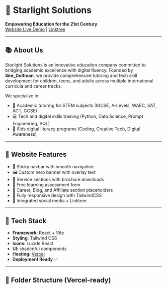 # 🌟 Starlight Solutions

**Empowering Education for the 21st Century**  
[Website Live Demo](https://your-vercel-link.vercel.app) | [Linktree](https://linktr.ee/Sire_dolfman)

---

## 📚 About Us

Starlight Solutions is an innovative education company committed to bridging academic excellence with digital fluency. Founded by **Sire_Dolfman**, we provide comprehensive tutoring and tech skill development for children, teens, and adults across multiple international curricula and career tracks.

We specialize in:
- 📐 Academic tutoring for STEM subjects (IGCSE, A-Levels, WAEC, SAT, ACT, GCSE)
- 💻 Tech and digital skills training (Python, Data Science, Prompt Engineering, SQL)
- 🧠 Kids digital literacy programs (Coding, Creative Tech, Digital Awareness)

---

## 🔧 Website Features

- 🧭 Sticky navbar with smooth navigation
- 🖼️ Custom hero banner with overlay text
- 📑 Service sections with brochure downloads
- 📝 Free learning assessment form
- 📢 Career, Blog, and Affiliate section placeholders
- 📱 Fully responsive design with TailwindCSS
- 🔗 Integrated social media + Linktree

---

## 🚀 Tech Stack

- **Framework**: React + Vite
- **Styling**: Tailwind CSS
- **Icons**: Lucide React
- **UI**: shadcn/ui components
- **Hosting**: [Vercel](https://vercel.com/)
- **Deployment Ready** ✅

---

## 📂 Folder Structure (Vercel-ready)

